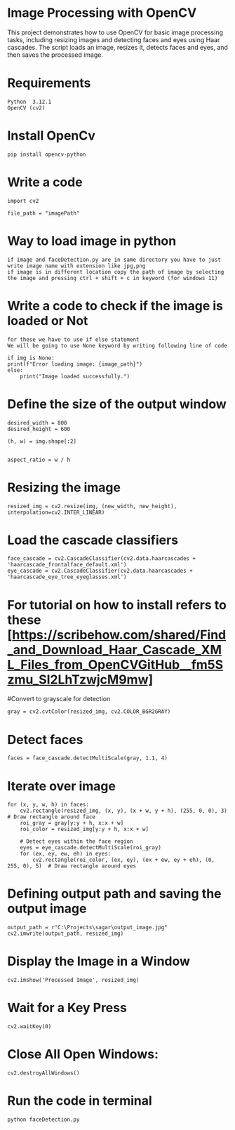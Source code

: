 # Image Processing with OpenCV
This project demonstrates how to use OpenCV for basic image processing tasks, including resizing images and detecting faces and eyes using Haar cascades. The script loads an image, resizes it, detects faces and eyes, and then saves the processed image.

# Requirements

    Python  3.12.1
    OpenCV (cv2)

# Install OpenCv

    pip install opencv-python

# Write a code

    import cv2

    file_path = "imagePath"

# Way to load image in python

    if image and faceDetection.py are in same directory you have to just write image name with extension like jpg,png
    if image is in different location copy the path of image by selecting the image and pressing ctrl + shift + c in keyword (for windows 11)

# Write a code to check if the image is loaded or Not

    for these we have to use if else statement
    We will be going to use None keyword by writing following line of code

    if img is None:
    print(f"Error loading image: {image_path}")
    else:
        print("Image loaded successfully.")

# Define the size of the output window
    desired_width = 800  
    desired_height = 600  

    (h, w) = img.shape[:2]


    aspect_ratio = w / h

# Resizing the image

    resized_img = cv2.resize(img, (new_width, new_height), interpolation=cv2.INTER_LINEAR)

# Load the cascade classifiers
    face_cascade = cv2.CascadeClassifier(cv2.data.haarcascades + 'haarcascade_frontalface_default.xml')
    eye_cascade = cv2.CascadeClassifier(cv2.data.haarcascades + 'haarcascade_eye_tree_eyeglasses.xml')
    
# For tutorial on how to install refers to these [https://scribehow.com/shared/Find_and_Download_Haar_Cascade_XML_Files_from_OpenCVGitHub__fm5Szmu_SI2LhTzwjcM9mw]

#Convert to grayscale for detection

    gray = cv2.cvtColor(resized_img, cv2.COLOR_BGR2GRAY)

# Detect faces

    faces = face_cascade.detectMultiScale(gray, 1.1, 4)

# Iterate over image

    for (x, y, w, h) in faces:
        cv2.rectangle(resized_img, (x, y), (x + w, y + h), (255, 0, 0), 3)  # Draw rectangle around face
        roi_gray = gray[y:y + h, x:x + w]
        roi_color = resized_img[y:y + h, x:x + w]
        
        # Detect eyes within the face region
        eyes = eye_cascade.detectMultiScale(roi_gray)
        for (ex, ey, ew, eh) in eyes:
            cv2.rectangle(roi_color, (ex, ey), (ex + ew, ey + eh), (0, 255, 0), 5)  # Draw rectangle around eyes


# Defining output path and saving the output image

    output_path = r"C:\Projects\sagar\output_image.jpg"
    cv2.imwrite(output_path, resized_img)

# Display the Image in a Window
    cv2.imshow('Processed Image', resized_img)
# Wait for a Key Press
    cv2.waitKey(0)
# Close All Open Windows:
    cv2.destroyAllWindows()
# Run the code in terminal
    python faceDetection.py
